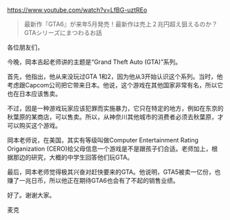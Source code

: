 https://www.youtube.com/watch?v=LfBG-uztREo

> 最新作『GTA6』が来年5月発売！最新作は売上２兆円超え狙えるのか？GTAシリーズにまつわるお話

各位朋友们，

今晚，岡本吉起老师讲的主题是“Grand Theft Auto (GTA)”系列。

首先，他指出，他从来没玩过GTA 1和2，因为他从3开始认识这个系列。当时，他考虑跟Capcom公司把它带来日本。他说，这个游戏在其他国家非常有名，所以它也在日本应该售卖。

不过，因是一种游戏玩家应该犯罪而实施暴力，它只在特定的地方，例如在东京的秋葉原的某商店，可以售卖。所以，从神奈川其他城市的消费者必须去秋葉原，才可以购买这个游戏。

岡本老师说，在美国，其实有等级叫做Computer Entertainment Rating Origanization (CERO)给父母信息一个游戏是不是跟孩子们合适。老师加上，根据那边的研究，大概的中学生回答他们玩GTA。

最后，岡本老师觉得极其兴奋对赶快要来的GTA。他说明，GTA5被卖一亿份，也赚了一兆日币，所以他正在期待GTA6也会有了不起的销售业绩。

好了。谢谢大家。

麦克
